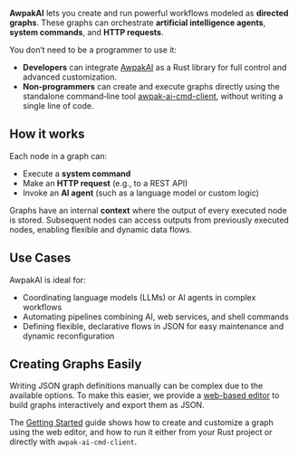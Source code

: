 **AwpakAI** lets you create and run powerful workflows modeled as **directed graphs**.
These graphs can orchestrate **artificial intelligence agents**, **system commands**, and **HTTP requests**.

You don’t need to be a programmer to use it:

* **Developers** can integrate <a href="https://github.com/afuentesan/awpak-tui/tree/main/awpak-ai" target="_blank" title="Github of awpak-ai rust lib">AwpakAI</a> as a Rust library for full control and advanced customization.
* **Non‑programmers** can create and execute graphs directly using the standalone command‑line tool <a href="https://github.com/afuentesan/awpak-tui/tree/main/awpak-ai-cmd-client" target="_blank" title="Github of awpak-ai-cmd-client command-line tool">awpak-ai-cmd-client</a>, without writing a single line of code.



## How it works
Each node in a graph can:

* Execute a **system command**
* Make an **HTTP request** (e.g., to a REST API)
* Invoke an **AI agent** (such as a language model or custom logic)

Graphs have an internal **context** where the output of every executed node is stored. Subsequent nodes can access outputs from previously executed nodes, enabling flexible and dynamic data flows.

## Use Cases
AwpakAI is ideal for:

* Coordinating language models (LLMs) or AI agents in complex workflows
* Automating pipelines combining AI, web services, and shell commands
* Defining flexible, declarative flows in JSON for easy maintenance and dynamic reconfiguration

## Creating Graphs Easily
Writing JSON graph definitions manually can be complex due to the available options.
To make this easier, we provide a <a href="/builder" target="_blank" title="Open graph builder in new tab">web-based editor</a> to build graphs interactively and export them as JSON.

The <a href="/docs/getting-started" title="Getting started with AwpakAI">Getting Started</a> guide shows how to create and customize a graph using the web editor, and how to run it either from your Rust project or directly with `awpak-ai-cmd-client`.